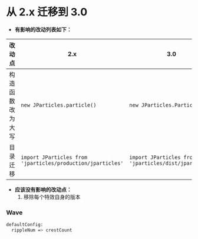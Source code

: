 # 从 2.x 迁移到 3.0

- **有影响的改动列表如下：**

|  改动点   | 2.x  | 3.0 |
|  ----  | ----  | ---- |
| 构造函数改为大写  | `new JParticles.particle()` | `new JParticles.Particle()` |
| 目录迁移  | `import JParticles from 'jparticles/production/jparticles'` | `import JParticles from 'jparticles/dist/jparticles'` |


- **应该没有影响的改动点：**
    1. 移除每个特效自身的版本


### Wave

```bash
defaultConfig:
  rippleNum => crestCount
```

